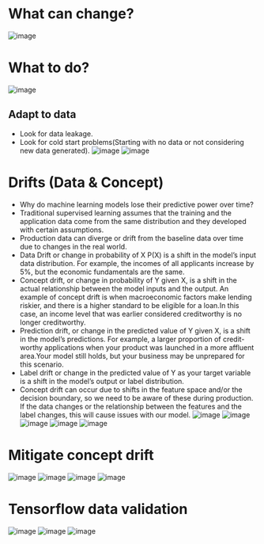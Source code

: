 # What can change?
![image](https://github.com/user-attachments/assets/3d7fbd43-d6ee-4e66-a5c0-5a4eeaf88cf2)

# What to do?
![image](https://github.com/user-attachments/assets/6d0280f2-ad16-4459-b562-e3edf0822361)

## Adapt to data
  - Look for data leakage.
  - Look for cold start problems(Starting with no data or not considering new data generated).
![image](https://github.com/user-attachments/assets/e595f6f0-fa51-438e-a76a-6c73dbbbacfd)
![image](https://github.com/user-attachments/assets/2c523bec-c60c-44c5-8523-f812ab5e8949)

# Drifts (Data & Concept)
  - Why do machine learning models lose their predictive power over time?
  - Traditional supervised learning assumes that the training and the application data come from the same distribution and
    they developed  with certain assumptions.
  - Production data can diverge or drift from the baseline data over time due  to changes in the real world.
  - Data Drift or change in probability of X P(X) is a shift in the model’s input data distribution. For example, the incomes of all applicants increase by 5%, but the economic fundamentals are the same.
  - Concept drift, or change in  probability of Y given X, is a shift in the actual relationship between the model inputs and the output. An example of concept drift is when macroeconomic factors make lending riskier, and there is a higher standard  to be eligible for a loan.In this case, an income level that was earlier considered creditworthy is no longer creditworthy.
  - Prediction drift, or change in the predicted value of Y given X, is a shift in the model’s predictions. For example, a larger proportion of credit-worthy applications when your product was launched in a more affluent area.Your model still holds, but your business may be  unprepared for this scenario.
  - Label drift or change in the predicted value of Y as your target variable is a shift in the model’s  output or label distribution.
  - Concept drift can occur due to shifts in the feature space and/or the decision boundary, so we need to be aware of these during production. If the data changes or the relationship between the features and the label changes, this will cause issues with our model.
![image](https://github.com/user-attachments/assets/01e3e7e5-e82e-4900-894c-14d2b4a8b636)
![image](https://github.com/user-attachments/assets/7e82f6da-cf7b-4c86-b673-6c6b84990239)
![image](https://github.com/user-attachments/assets/ebfcb57c-d9b2-49d2-90d8-7a486585c95a)
![image](https://github.com/user-attachments/assets/5bfc82da-de70-46f1-a6a8-971e3e90ff39)
![image](https://github.com/user-attachments/assets/2b418ebf-315c-4c6a-869b-69a4fc87e72a)

# Mitigate concept drift
![image](https://github.com/user-attachments/assets/78f22b73-232d-4e46-9694-decee88f7028)
![image](https://github.com/user-attachments/assets/820942a5-3b5f-454b-bd30-35105337134a)
![image](https://github.com/user-attachments/assets/e9924d4c-c6db-453e-b3c4-2d411fc8d83a)
![image](https://github.com/user-attachments/assets/2777d0e3-0187-405b-927d-6d9d1e9c42df)

# Tensorflow data validation 
![image](https://github.com/user-attachments/assets/3d566a91-e366-463d-bbd7-9effd1145449)
![image](https://github.com/user-attachments/assets/39313f50-af3f-4b0d-8f36-da6ff69cd6c5)
![image](https://github.com/user-attachments/assets/830c21b8-4a3c-4a14-83c9-7abd7a6f02df)










    



